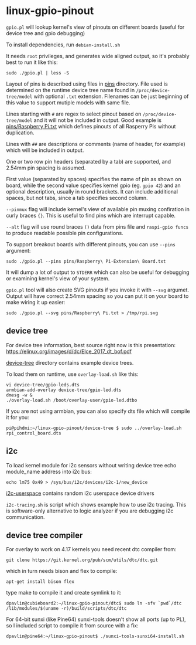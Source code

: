 # linux-gpio-pinout

`gpio.pl` will lookup kernel's view of pinouts on different boards (useful for device tree and gpio debugging)

To install dependencies, run `debian-install.sh`

It needs `root` privileges, and generates wide aligned output, so it's probably best to run it like this:

	sudo ./gpio.pl | less -S

Layout of pins is described using files in [pins](pins/) directory. File used is determined on the
runtime device tree name found in `/proc/device-tree/model` with optional `.txt` extension.
Filenames can be just beginning of this value to support mutiple models with same file.

Lines starting with `#` are regex to select pinout based on `/proc/device-tree/model` and it will
not be included in output. Good example is [pins/Raspberry Pi.txt](pins/Raspberry%20Pi.txt) which
defines pinouts of all Rasperry Pis without duplication.

Lines with `##` are descriptions or comments (name of header, for example) which will be included
in output.

One or two row pin headers (separated by a tab) are supported, and 2.54mm pin spacing is assumed.

First value (separated by spaces) specifies the name of pin as shown on board, while the second 
value specifies kernel gpio (eg. `gpio 42`) and an optional description, usually in round brackets. 
It can include additional spaces, but not tabs, since a tab specifies second column.

`--pinmux` flag will include kernel's view of available pin muxing confiration
in curly braces `{}`. This is useful to find pins which are interrupt capable.

`--alt` flag will use round braces `()` data from pins file and `raspi-gpio funcs` to produce
readable possible pin configurations.

To support breakout boards with different pinouts, you can use `--pins` argument:

	sudo ./gpio.pl --pins pins/Raspberry\ Pi-Extension\ Board.txt



It will dump a lot of output to `STDERR` which can also be useful for debugging or examining kernel's
view of your system.

`gpio.pl` tool will also create SVG pinouts if you invoke it with `--svg` argumet. Output will have 
correct 2.54mm spacing so you can put it on your board to make wiring it up easier:

	sudo ./gpio.pl --svg pins/Raspberry\ Pi.txt > /tmp/rpi.svg


## device tree

For device tree information, best source right now is this presentation:
https://elinux.org/images/d/dc/Elce_2017_dt_bof.pdf


[device-tree](device-tree/) directory contains example device trees.

To load them on runtime, use `overlay-load.sh` like this:

	vi device-tree/gpio-leds.dts
	armbian-add-overlay device-tree/gpio-led.dts
	dmesg -w &
	./overlay-load.sh /boot/overlay-user/gpio-led.dtbo

If you are not using armbian, you can also specify dts file which
will compile it for you:

	pi@pihdmi:~/linux-gpio-pinout/device-tree $ sudo ../overlay-load.sh rpi_control_board.dts

## i2c

To load kernel module for i2c sensors without writing device tree
echo module_name address into i2c bus:

	echo lm75 0x49 > /sys/bus/i2c/devices/i2c-1/new_device



[i2c-userspace](i2c-userspace/) contains random i2c userspace device drivers

`i2c-tracing.sh` is script which shows example how to use i2c tracing. This
is software-only alternative to logic analyzer if you are debugging i2c
communication.


## device tree compiler

For overlay to work on 4.17 kernels you need recent dtc compiler from:

	git clone https://git.kernel.org/pub/scm/utils/dtc/dtc.git

which in turn needs bison and flex to compile:

	apt-get install bison flex

type make to compile it and create symlink to it:

	dpavlin@cubieboard2:~/linux-gpio-pinout/dtc$ sudo ln -sfv `pwd`/dtc /lib/modules/$(uname -r)/build/scripts/dtc/dtc


For 64-bit sunxi (like Pine64) sunxi-tools doesn't show all ports (up to PL), so I included script to
compile it from source with a fix:

	dpavlin@pine64:~/linux-gpio-pinout$ ./sunxi-tools-sunxi64-install.sh 

